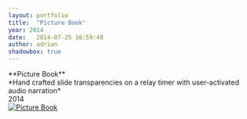 ```yaml
---
layout: portfolio
title:  "Picture Book"
year: 2014
date:   2014-07-25 16:59:48
author: adrian
shadowbox: true
---
```


<div class="portfolioCaptions">
**Picture Book** <br />
*Hand crafted slide transparencies on a relay timer with user-activated audio narration* <br />
2014</div>

<a href="//player.vimeo.com/video/96121904?portrait=0&amp;autoplay=1" rel="shadowbox;width=800;height=450" title="Picture Book">
<img src="{{site.url}}/img/2014/pictureBook/pictureBook-pre.jpg" alt="Picture Book"></a>
